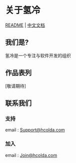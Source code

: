 # 关于氢冷
[README](/profile/README.md) | [中文文档](/profile/README_zh.md)

## 我们是?
氢冷是一个专注与软件开发的组织

## 作品表列
[敬请期待]

## 联系我们
### 支持
email : Support@hcolda.com
### 加入
email : Join@hcolda.com
